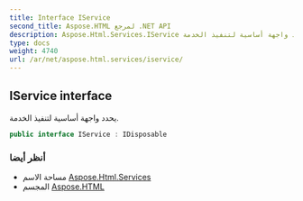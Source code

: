```yaml
---
title: Interface IService
second_title: Aspose.HTML لمرجع .NET API
description: Aspose.Html.Services.IService واجهه المستخدم. يحدد واجهة أساسية لتنفيذ الخدمة.
type: docs
weight: 4740
url: /ar/net/aspose.html.services/iservice/
---
```

## IService interface

يحدد واجهة أساسية لتنفيذ الخدمة.

```csharp
public interface IService : IDisposable
```

### أنظر أيضا

* مساحة الاسم [Aspose.Html.Services](../../aspose.html.services/)
* المجسم [Aspose.HTML](../../)


